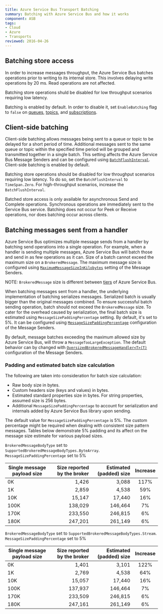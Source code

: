 ```yaml
---
title: Azure Service Bus Transport Batching
summary: Batching with Azure Service Bus and how it works
component: ASB
tags:
- Cloud
- Azure
- Transports
reviewed: 2016-04-26
---
```



## Batching store access

In order to increase messages throughput, the Azure Service Bus batches operations prior to writing to its internal store. This involves delaying write operations by 20 ms. Read operations are not affected.

Batching store operations shuld be disabled for low throughput scenarios requiring low latency.

Batching is enabled by default. In order to disable it, set `EnableBatching` flag to `false` on [queues](/nservicebus/azure-service-bus/configuration/full.md#Queues), [topics](/nservicebus/azure-service-bus/configuration/full.md#Topics), and [subscriptions](/nservicebus/azure-service-bus/configuration/full.md#Subscriptions).


## Client-side batching

Client-side batching allows messages being sent to a queue or topic to be delayed for a short period of time. Additional messages sent to the same queue or topic within the specified time period will be grouped and transmitted together in a single batch. This setting affects the Azure Service Bus Message Senders and can be configured using [`BatchFlushInterval`](/nservicebus/azure-service-bus/configuration/full.md#messaging-factories). Client-side batching is enabled by default.

Batching store operations should be disabled for low throughput scenarios requiring low latency. To do so, set the `BatchFlushInterval` to `TimeSpan.Zero`. For high-throughput scenarios, increase the `BatchFlushInterval`.

Batched store access is only available for asynchronous Send and Complete operations. Synchronous operations are immediately sent to the Service Bus service. Batching does not occur for Peek or Receive operations, nor does batching occur across clients.


## Batching messages sent from a handler

Azure Service Bus optimizes multiple message sends from a handler by batching send operations into a single operation. For example, when a handler is sending multiple messages, Azure Service Bus will batch those and send in as few operations as it can. Size of a batch cannot exceed the maximum size on a `BrokeredMessage`. The maximum message size is configured using [`MaximumMessageSizeInKilobytes`](/nservicebus/azure-service-bus/configuration/full.md#message-senders) setting of the Message Senders.

NOTE: `BrokeredMessage` size is different between [tiers](https://azure.microsoft.com/en-us/documentation/articles/service-bus-premium-messaging/) of Azure Service Bus.

When batching messages sent from a handler, the underlying implementation of batching serializes messages. Serialized batch is usually bigger than the original messages combined. To ensure successful batch sending operation, batch should not exceed the `BrokeredMessage` size. To cater for the overhead caused by serialization, the final batch size is estimated using `MessageSizePaddingPercentage` setting. By default, it's set to 5%. It can be configured using [`MessageSizePaddingPercentage`](/nservicebus/azure-service-bus/configuration/full.md#message-senders) configuration of the Message Senders.

By default, message batches exceeding the maximum allowed size by Azure Service Bus, will throw a `MessageTooLargeException`. The default behavior can by changed with [`OversizedBrokeredMessageHandler<T>(T)`](/nservicebus/azure-service-bus/configuration/full.md#message-senders) configuration of the Message Senders.


### Padding and estimated batch size calculation

The following are taken into consideration for batch size calculation:

 * Raw body size in bytes.
 * Custom headers size (keys and values) in bytes.
 * Estimated standard properties size in bytes. For string properties, assumed size is 256 bytes.
 * Additional `MessageSizePaddingPercentage` to account for serialization and internals added by Azure Service Bus library upon sending.

The default value for `MessageSizePaddingPercentage` is 5%. The custom percentage might be required when dealing with consistent size pattern messages. Tables below demonstrate 5% padding and its affect on the message size estimate for various payload sizes.

`BrokeredMessageBodyType` set to `SupportedBrokeredMessageBodyTypes.ByteArray`.
`MessageSizePaddingPercentage` set to 5%

| Single message payload size   | Size reported by the broker  | Estimated (padded) size | Increase |
|---|---:|---:|:---:|
|0K  | 1,426  | 3,088 | 117% |
|1K   | 2,859 | 4,538 | 59% |
| 10K  | 15,147 | 17,440 | 16% |
| 100K  | 138,029 | 146,464 | 7% |
| 170K  | 233,550 | 246,815 | 6% |
| 180K  | 247,201 | 261,149 | 6% |


`BrokeredMessageBodyType` set to `SupportedBrokeredMessageBodyTypes.Stream`. 
`MessageSizePaddingPercentage` set to 5%

| Single message payload size   | Size reported by the broker  | Estimated (padded) size | Increase |
|---|---:|---:|:---:|
|0K  | 1,401  | 3,101 | 122% |
|1K   | 2,769 | 4,538 | 64% |
| 10K  | 15,057 | 17,440 | 16% |
| 100K  | 137,937 | 146,464 | 7% |
| 170K  | 233,509 | 246,815 | 6% |
| 180K  | 247,161 | 261,149  | 6% |